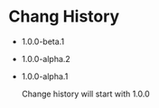 # Chang History
* 1.0.0-beta.1
* 1.0.0-alpha.2
* 1.0.0-alpha.1

    Change history will start with 1.0.0
